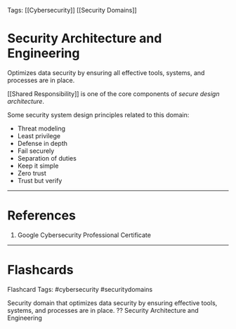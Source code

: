 Tags: [[Cybersecurity]] [[Security Domains]]
# Security Architecture and Engineering

Optimizes data security by ensuring all effective tools, systems, and processes are in place.

[[Shared Responsibility]] is one of the core components of *secure design architecture*.

Some security system design principles related to this domain:
- Threat modeling
- Least privilege
- Defense in depth
- Fail securely
- Separation of duties
- Keep it simple
- Zero trust
- Trust but verify

---
# References

1. Google Cybersecurity Professional Certificate

---
# Flashcards

Flashcard Tags: #cybersecurity #securitydomains 

Security domain that optimizes data security by ensuring effective tools, systems, and processes are in place.
??
Security Architecture and Engineering
<!--SR:!2024-05-11,13,288!2024-05-27,21,270-->